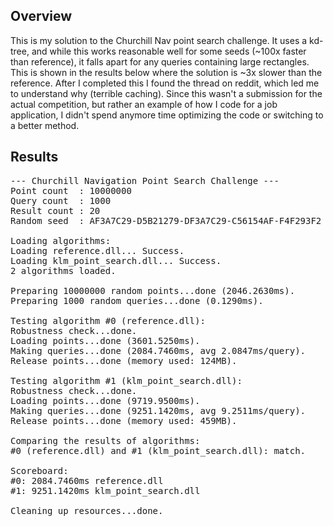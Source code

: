 ## Overview

This is my solution to the Churchill Nav point search challenge.  It uses a kd-tree, and while this works reasonable well for some seeds (~100x faster than reference), it falls apart for any queries containing large rectangles.  This is shown in the results below where the solution is ~3x slower than the reference.  After I completed this I found the thread on reddit, which led me to understand why (terrible caching).  Since this wasn't a submission for the actual competition, but rather an example of how I code for a job application, I didn't spend anymore time optimizing the code or switching to a better method.  

## Results

<pre>
--- Churchill Navigation Point Search Challenge ---
Point count  : 10000000
Query count  : 1000
Result count : 20
Random seed  : AF3A7C29-D5B21279-DF3A7C29-C56154AF-F4F293F2

Loading algorithms:
Loading reference.dll... Success.
Loading klm_point_search.dll... Success.
2 algorithms loaded.

Preparing 10000000 random points...done (2046.2630ms).
Preparing 1000 random queries...done (0.1290ms).

Testing algorithm #0 (reference.dll):
Robustness check...done.
Loading points...done (3601.5250ms).
Making queries...done (2084.7460ms, avg 2.0847ms/query).
Release points...done (memory used: 124MB).

Testing algorithm #1 (klm_point_search.dll):
Robustness check...done.
Loading points...done (9719.9500ms).
Making queries...done (9251.1420ms, avg 9.2511ms/query).
Release points...done (memory used: 459MB).

Comparing the results of algorithms:
#0 (reference.dll) and #1 (klm_point_search.dll): match.

Scoreboard:
#0: 2084.7460ms reference.dll
#1: 9251.1420ms klm_point_search.dll

Cleaning up resources...done.
</pre>